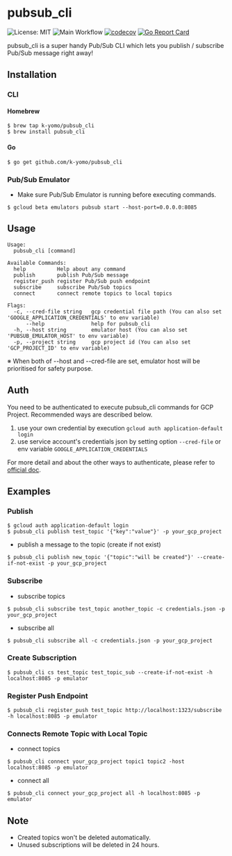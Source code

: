 # pubsub_cli
![License: MIT](https://img.shields.io/badge/License-MIT-blue.svg)
![Main Workflow](https://github.com/k-yomo/pubsub_cli/workflows/Test/badge.svg)
[![codecov](https://codecov.io/gh/k-yomo/pubsub_cli/branch/master/graph/badge.svg)](https://codecov.io/gh/k-yomo/pubsub_cli)
[![Go Report Card](https://goreportcard.com/badge/k-yomo/pubsub_cli)](https://goreportcard.com/report/k-yomo/pubsub_cli)

pubsub_cli is a super handy Pub/Sub CLI which lets you publish / subscribe Pub/Sub message right away!

## Installation
### CLI
#### Homebrew
```
$ brew tap k-yomo/pubsub_cli
$ brew install pubsub_cli 
```

#### Go 
```
$ go get github.com/k-yomo/pubsub_cli
```

### Pub/Sub Emulator
- Make sure Pub/Sub Emulator is running before executing commands.
```
$ gcloud beta emulators pubsub start --host-port=0.0.0.0:8085
```
 
## Usage

```
Usage:
  pubsub_cli [command]

Available Commands:
  help          Help about any command
  publish       publish Pub/Sub message
  register_push register Pub/Sub push endpoint
  subscribe     subscribe Pub/Sub topics
  connect       connect remote topics to local topics

Flags:
  -c, --cred-file string   gcp credential file path (You can also set 'GOOGLE_APPLICATION_CREDENTIALS' to env variable)
      --help               help for pubsub_cli
  -h, --host string        emulator host (You can also set 'PUBSUB_EMULATOR_HOST' to env variable)
  -p, --project string     gcp project id (You can also set 'GCP_PROJECT_ID' to env variable)
```
※ When both of --host and --cred-file are set, emulator host will be prioritised for safety purpose.

## Auth
You need to be authenticated to execute pubsub_cli commands for GCP Project. Recommended ways are described below.

1. use your own credential by execution `gcloud auth application-default login`
2. use service account's credentials json by setting option `--cred-file` or env variable `GOOGLE_APPLICATION_CREDENTIALS`

For more detail and about the other ways to authenticate, please refer to [official doc](https://cloud.google.com/docs/authentication#oauth-2.0-clients).

## Examples
### Publish
```
$ gcloud auth application-default login
$ pubsub_cli publish test_topic '{"key":"value"}' -p your_gcp_project
```

- publish a message to the topic (create if not exist)
```
$ pubsub_cli publish new_topic '{"topic":"will be created"}' --create-if-not-exist -p your_gcp_project
```

### Subscribe
- subscribe topics
```
$ pubsub_cli subscribe test_topic another_topic -c credentials.json -p your_gcp_project
```

- subscribe all
```
$ pubsub_cli subscribe all -c credentials.json -p your_gcp_project
```

### Create Subscription
```
$ pubsub_cli cs test_topic test_topic_sub --create-if-not-exist -h localhost:8085 -p emulator
```

### Register Push Endpoint
```
$ pubsub_cli register_push test_topic http://localhost:1323/subscribe -h localhost:8085 -p emulator
```

### Connects Remote Topic with Local Topic
- connect topics
```
$ pubsub_cli connect your_gcp_project topic1 topic2 -host localhost:8085 -p emulator
```

- connect all
```
$ pubsub_cli connect your_gcp_project all -h localhost:8085 -p emulator
```

## Note
- Created topics won't be deleted automatically. 
- Unused subscriptions will be deleted in 24 hours.
